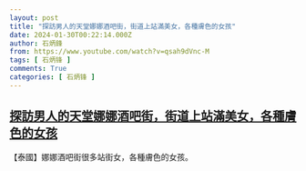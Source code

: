 ```yaml
---
layout: post
title: "探訪男人的天堂娜娜酒吧街，街道上站滿美女，各種膚色的女孩"
date: 2024-01-30T00:22:14.000Z
author: 石炳鋒
from: https://www.youtube.com/watch?v=qsah9dVnc-M
tags: [ 石炳锋 ]
comments: True
categories: [ 石炳锋 ]
---
```

<!--1706574134000-->
[探訪男人的天堂娜娜酒吧街，街道上站滿美女，各種膚色的女孩](https://www.youtube.com/watch?v=qsah9dVnc-M)
------

<div>
【泰國】娜娜酒吧街很多站街女，各種膚色的女孩。
</div>
